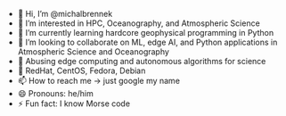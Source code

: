- 👋 Hi, I’m @michalbrennek
- 👀 I’m interested in HPC, Oceanography, and Atmospheric Science
- 🌱 I’m currently learning hardcore geophysical programming in Python
- 💞️ I’m looking to collaborate on ML, edge AI, and Python applications in Atmospheric Science and Oceanography
- 🤖 Abusing edge computing and autonomous algorithms for science
- 🐧 RedHat, CentOS, Fedora, Debian 
- 📫 How to reach me -> just google my name
- 😄 Pronouns: he/him
- ⚡ Fun fact: I know Morse code

<!---
michalbrennek/michalbrennek is a ✨ special ✨ repository because its `README.md` (this file) appears on your GitHub profile.
You can click the Preview link to take a look at your changes.
--->
